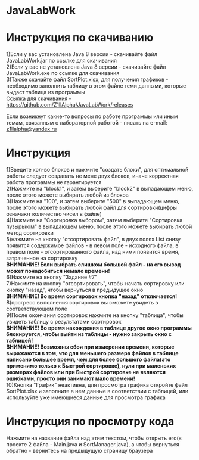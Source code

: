 # JavaLabWork
# Инструкция по скачиванию
1)Если у вас установлена Java 8 версии - скачивайте файл JavaLabWork.jar по ссылке для скачивания  
2)Если у вас не установлена Java 8 версии - скачивайте файл JavaLabWork.exe по ссылке для скачивания  
3)Также скачайте файл SortPlot.xlsx, для получения графиков - необходимо заполнить таблицу в этом файле теми данными, которые выдаст таблица из программы  
Ссылка для скачивания - https://github.com/Z1llAlpha/JavaLabWork/releases  
  
Если возникнут какие-то вопросы по работе программы или иным темам, связанным с  лабораторной работой - писать на e-mail: z1llalpha@yandex.ru  
  
# Инструкция  
1)Введите кол-во блоков и нажмите "создать блоки", для оптимальной работы следует создавать не мене двух блоков, иначе корректная работа программы не гарантируется  
2)Нажмите на "block1", и затем выберите "block2" в выпадающем меню, после этого можете выбирать любой из блоков  
3)Нажмите на "100", и затем выберите "500" в выпадающем меню, после этого можете выбирать любой файл для сортировки(цифры означают количество чисел в файле)  
4)Нажмите на "Сортировка выбором", затем выберите "Сортировка пузырьком" в выпадающем меню, после этого можете выбирать любой метод сортировки  
5)нажмите на кнопку "отсортировать файл", в двух полях List снизу появится содержимое файлов - в левом поле - исходного файла, в правом поле - отсортированного файла, над ними появится время, затраченное на сортировку  
**ВНИМАНИЕ! Если выбрать слишком большой файл - на его вывод может понадобиться немало времени!**  
6)Нажмите на кнопку "Задание #7"  
7)Нажмите на кнопку "отсортировать", чтобы начать сортировку или кнопку "назад", чтобы вернуться в предыдущее окно  
**ВНИМАНИЕ! Во время сортировок кнопка "назад" отключается!**  
8)прогресс выполнения сортировок вы сможете увидеть в соответствующем поле  
9)После окончания сортировок нажмите на кнопку "таблица", чтобы увидеть таблицу с результатами сортировок  
**ВНИМАНИЕ! Во время нахождения в таблице другое окно программы блокируется, чтобы выйти из таблицы - нужно закрыть окно с таблицей!**  
**ВНИМАНИЕ! Возможны сбои при измерении времени, которые выражаются в том, что для меньшего размера файлов в таблице написано большее время, чем для более большого файла(это применимо только к Быстрой сортировке), нули при маленьких размерах файлов или при Быстрой сортировке не являются ошибками, просто они занимают мало времени!**  
10)Кнопка "График" неактивна, для просмотра графика откройте файл SortPlot.xlsx и заполните в нем данные в соответствии с таблицей, или используйте уже имеющиеся данные для просмотра графика  
  
# Инструкция по просмотру кода  
Нажмите на название файла над этим текстом, чтобы открыть его(в проекте 2 файла - Main.java и SortManager.java), а чтобы вернуться обратно - вернитесь на предыдущую страницу браузера
